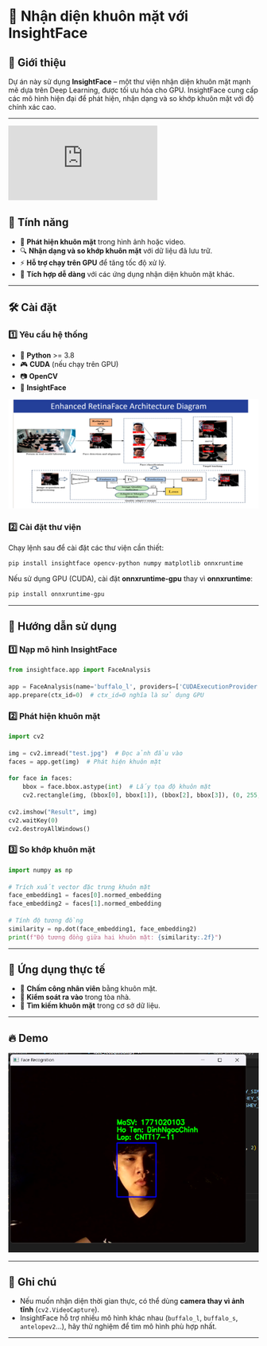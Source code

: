 # 🚀 Nhận diện khuôn mặt với InsightFace  

## 📌 Giới thiệu  
Dự án này sử dụng **InsightFace** – một thư viện nhận diện khuôn mặt mạnh mẽ dựa trên Deep Learning, được tối ưu hóa cho GPU. InsightFace cung cấp các mô hình hiện đại để phát hiện, nhận dạng và so khớp khuôn mặt với độ chính xác cao.  

---  
![Face Detection](https://github.com/chinhliki/Nhan-dien-khuon-mat/edit/main/README.md#:~:text=Screenshot%202025%2D03%2D17%20205953.png)  
## 🎯 Tính năng  
- 📸 **Phát hiện khuôn mặt** trong hình ảnh hoặc video.  
- 🔍 **Nhận dạng và so khớp khuôn mặt** với dữ liệu đã lưu trữ.  
- ⚡ **Hỗ trợ chạy trên GPU** để tăng tốc độ xử lý.  
- 🔗 **Tích hợp dễ dàng** với các ứng dụng nhận diện khuôn mặt khác.  

---  

## 🛠️ Cài đặt  

### 1️⃣ Yêu cầu hệ thống  
- 🐍 **Python** >= 3.8  
- 🎮 **CUDA** (nếu chạy trên GPU)  
- 📷 **OpenCV**  
- 🤖 **InsightFace**

![Face Detection](https://github.com/chinhliki/Nhan-dien-khuon-mat/blob/main/Screenshot%202025-03-17%20211520.png#:~:text=17%20205953.png-,Screenshot%202025%2D03%2D17%20211520.png,-Tri_tue_nhan_tao.pptx)  

### 2️⃣ Cài đặt thư viện  
Chạy lệnh sau để cài đặt các thư viện cần thiết:  

```bash  
pip install insightface opencv-python numpy matplotlib onnxruntime  
```

Nếu sử dụng GPU (CUDA), cài đặt **onnxruntime-gpu** thay vì **onnxruntime**:  

```bash  
pip install onnxruntime-gpu  
```

---  

## 🚀 Hướng dẫn sử dụng  

### 1️⃣ Nạp mô hình InsightFace  
```python  
from insightface.app import FaceAnalysis  

app = FaceAnalysis(name='buffalo_l', providers=['CUDAExecutionProvider'])  # Chạy trên GPU  
app.prepare(ctx_id=0)  # ctx_id=0 nghĩa là sử dụng GPU  
```

### 2️⃣ Phát hiện khuôn mặt  
```python  
import cv2  

img = cv2.imread("test.jpg")  # Đọc ảnh đầu vào  
faces = app.get(img)  # Phát hiện khuôn mặt  

for face in faces:  
    bbox = face.bbox.astype(int)  # Lấy tọa độ khuôn mặt  
    cv2.rectangle(img, (bbox[0], bbox[1]), (bbox[2], bbox[3]), (0, 255, 0), 2)  # Vẽ khung  

cv2.imshow("Result", img)  
cv2.waitKey(0)  
cv2.destroyAllWindows()  
```

### 3️⃣ So khớp khuôn mặt  
```python  
import numpy as np  

# Trích xuất vector đặc trưng khuôn mặt  
face_embedding1 = faces[0].normed_embedding  
face_embedding2 = faces[1].normed_embedding  

# Tính độ tương đồng  
similarity = np.dot(face_embedding1, face_embedding2)  
print(f"Độ tương đồng giữa hai khuôn mặt: {similarity:.2f}")  
```

---  

## 📌 Ứng dụng thực tế  
- 🏢 **Chấm công nhân viên** bằng khuôn mặt.  
- 🚪 **Kiểm soát ra vào** trong tòa nhà.  
- 🔎 **Tìm kiếm khuôn mặt** trong cơ sở dữ liệu.  

---  

## 🔥 Demo  
![Face Detection](https://github.com/chinhliki/Nhan-dien-khuon-mat/blob/main/Screenshot%202025-03-05%20020151.png#:~:text=README.md-,Screenshot%202025%2D03%2D05%20020151,-.png)  

---  

## 📝 Ghi chú  
- Nếu muốn nhận diện thời gian thực, có thể dùng **camera thay vì ảnh tĩnh** (`cv2.VideoCapture`).  
- InsightFace hỗ trợ nhiều mô hình khác nhau (`buffalo_l`, `buffalo_s`, `antelopev2`...), hãy thử nghiệm để tìm mô hình phù hợp nhất.  

---  

